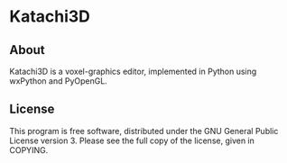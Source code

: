 # Katachi3D


About
----------------
Katachi3D is a voxel-graphics editor, implemented in Python using wxPython and PyOpenGL. 


License
----------------
This program is free software, distributed under the GNU General Public License version 3. Please see the full copy of the license, given in COPYING.


